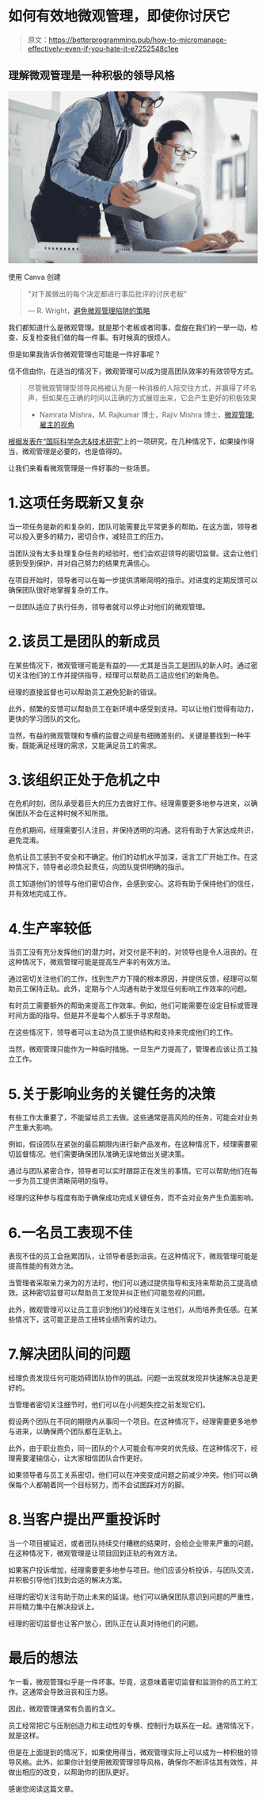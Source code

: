 # 如何有效地微观管理，即使你讨厌它

> 原文：<https://betterprogramming.pub/how-to-micromanage-effectively-even-if-you-hate-it-e7252548c1ee>

## 理解微观管理是一种积极的领导风格

![](img/f61c052fe0eca4c6e551591d303f9a5e.png)

使用 Canva 创建

> "对下属做出的每个决定都进行事后批评的讨厌老板"
> 
> — R. Wright，[避免微观管理陷阱的策略](https://www.researchgate.net/publication/235292258_Strategies_for_avoiding_the_micro_management_trap)

我们都知道什么是微观管理。就是那个老板或者同事，盘旋在我们的一举一动，检查、反复检查我们做的每一件事。有时候真的很烦人。

但是如果我告诉你微观管理也可能是一件好事呢？

信不信由你，在适当的情况下，微观管理可以成为提高团队效率的有效领导方式。

> 尽管微观管理型领导风格被认为是一种消极的人际交往方式，并赢得了坏名声，但如果在正确的时间以正确的方式展现出来，它会产生更好的积极效果
> 
> - Namrata Mishra，M. Rajkumar 博士，Rajiv Mishra 博士，[微观管理:雇主的视角](http://www.ijstr.org/final-print/oct2019/Micromanagement-An-Employers-Perspective.pdf)

[根据发表在“国际科学杂志&技术研究”](http://www.ijstr.org/final-print/oct2019/Micromanagement-An-Employers-Perspective.pdf)上的一项研究，在几种情况下，如果操作得当，微观管理是必要的，也是值得的。

让我们来看看微观管理是一件好事的一些场景。

# 1.这项任务既新又复杂

当一项任务是新的和复杂的，团队可能需要比平常更多的帮助。在这方面，领导者可以投入更多的精力，密切合作，减轻员工的压力。

当团队没有太多处理复杂任务的经验时，他们会欢迎领导的密切监督。这会让他们感到受到保护，并对自己努力的结果充满信心。

在项目开始时，领导者可以在每一步提供清晰简明的指示。对进度的定期反馈可以确保团队很好地掌握复杂的工作。

一旦团队适应了执行任务，领导者就可以停止对他们的微观管理。

# 2.该员工是团队的新成员

在某些情况下，微观管理可能是有益的——尤其是当员工是团队的新人时。通过密切关注他们的工作并提供指导，经理可以帮助员工适应他们的新角色。

经理的直接监督也可以帮助员工避免犯新的错误。

此外，频繁的反馈可以帮助员工在新环境中感受到支持。可以让他们觉得有动力，更快的学习团队的文化。

当然，有益的微观管理和专横的监督之间是有细微差别的。关键是要找到一种平衡，既能满足经理的需求，又能满足员工的需求。

# 3.该组织正处于危机之中

在危机时刻，团队承受着巨大的压力去做好工作。经理需要更多地参与进来，以确保团队不会在这种时候不知所措。

在危机期间，经理需要引人注目，并保持透明的沟通。这将有助于大家达成共识，避免混淆。

危机让员工感到不安全和不确定。他们的动机水平加深，谣言工厂开始工作。在这种情况下，领导者必须负起责任，向团队提供明确的指示。

员工知道他们的领导与他们密切合作，会感到安心。这将有助于保持他们的信任，并有效地完成工作。

# 4.生产率较低

当员工没有充分发挥他们的潜力时，对交付是不利的，对领导也是令人沮丧的。在这种情况下，微观管理可能是提高生产率的有效方法。

通过密切关注他们的工作，找到生产力下降的根本原因，并提供反馈，经理可以帮助员工保持正轨。此外，定期与个人沟通有助于发现任何影响工作效率的问题。

有时员工需要额外的帮助来提高工作效率。例如，他们可能需要在设定目标或管理时间方面的指导。但是并不是每个人都乐于寻求帮助。

在这些情况下，领导者可以主动为员工提供结构和支持来完成他们的工作。

当然，微观管理只能作为一种临时措施。一旦生产力提高了，管理者应该让员工独立工作。

# 5.关于影响业务的关键任务的决策

有些工作太重要了，不能留给员工去做。这些通常是高风险的任务，可能会对业务产生重大影响。

例如，假设团队在紧张的最后期限内进行新产品发布。在这种情况下，经理需要密切监督情况。他们需要确保团队准确无误地做出关键决策。

通过与团队紧密合作，领导者可以实时跟踪正在发生的事情。它可以帮助他们在每一步为员工提供清晰简明的指导。

经理的这种参与程度有助于确保成功完成关键任务，而不会对业务产生负面影响。

# 6.一名员工表现不佳

表现不佳的员工会拖累团队，让领导者感到沮丧。在这种情况下，微观管理可能是提高性能的有效方法。

当管理者采取亲力亲为的方法时，他们可以通过提供指导和支持来帮助员工提高绩效。这种密切监督可以帮助员工发现并纠正他们可能忽视的问题。

此外，微观管理可以让员工意识到他们的经理在关注他们，从而培养责任感。在某些情况下，这可能正是员工扭转业绩所需的动力。

# 7.解决团队间的问题

经理负责发现任何可能妨碍团队协作的挑战。问题一出现就发现并快速解决总是更好的。

当管理者密切关注细节时，他们可以在小问题失控之前发现它们。

假设两个团队在不同的期限内从事同一个项目。在这种情况下，经理需要更多地参与进来，以确保两个团队都在正轨上。

此外，由于职业抱负，同一团队的个人可能会有冲突的优先级。在这种情况下，经理需要灌输信心，让大家相信团队合作更好。

如果领导者与员工关系密切，他们可以在冲突变成问题之前减少冲突。他们可以确保每个人都朝着同一个目标努力，而不会试图踩对方的脚。

# 8.当客户提出严重投诉时

当一个项目被延迟，或者团队持续交付糟糕的结果时，会给企业带来严重的问题。在这种情况下，微观管理是让项目回到正轨的有效方法。

如果客户投诉增加，经理需要更多地参与项目。他们应该分析投诉，与团队交流，并积极引导他们找到合适的解决方案。

经理的密切关注有助于防止未来的延误。他们可以确保团队意识到问题的严重性，并将精力集中在解决投诉上。

经理的密切监督也让客户放心，团队正在认真对待他们的问题。

# 最后的想法

乍一看，微观管理似乎是一件坏事。毕竟，这意味着密切监督和监测你的员工的工作。这通常会导致沮丧和压力感。

因此，微观管理通常有负面的含义。

员工经常把它与压制创造力和主动性的专横、控制行为联系在一起。通常情况下，就是这样。

但是在上面提到的情况下，如果使用得当，微观管理实际上可以成为一种积极的领导风格。此外，如果你计划使用微观管理领导风格，确保你不断评估其有效性，并做出相应的改变，以帮助你的团队更好。

感谢您阅读这篇文章。